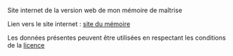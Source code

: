 Site internet de la version web de mon mémoire de maîtrise

Lien vers le site internet : [site du mémoire](https://chabalmathias.github.io/)

Les données présentes peuvent être utilisées en respectant les conditions de la [licence](LICENSE)
